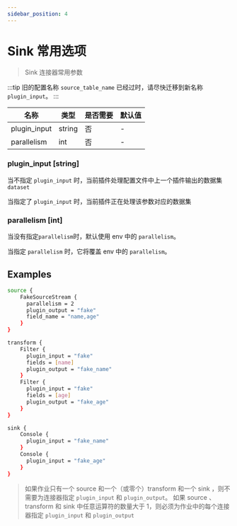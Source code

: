 ```yaml
---
sidebar_position: 4
---
```


# Sink 常用选项

> Sink 连接器常用参数

:::tip
旧的配置名称 `source_table_name` 已经过时，请尽快迁移到新名称 `plugin_input`。
:::

| 名称           | 类型     | 是否需要 | 默认值 |
|--------------|--------|------|-----|
| plugin_input | string | 否    | -   |
| parallelism  | int    | 否    | -   |

### plugin_input [string]

当不指定 `plugin_input` 时，当前插件处理配置文件中上一个插件输出的数据集 `dataset`

当指定了 `plugin_input` 时，当前插件正在处理该参数对应的数据集

### parallelism [int]

当没有指定`parallelism`时，默认使用 env 中的 `parallelism`。

当指定 `parallelism` 时，它将覆盖 env 中的 `parallelism`。

## Examples

```bash
source {
    FakeSourceStream {
      parallelism = 2
      plugin_output = "fake"
      field_name = "name,age"
    }
}

transform {
    Filter {
      plugin_input = "fake"
      fields = [name]
      plugin_output = "fake_name"
    }
    Filter {
      plugin_input = "fake"
      fields = [age]
      plugin_output = "fake_age"
    }
}

sink {
    Console {
      plugin_input = "fake_name"
    }
    Console {
      plugin_input = "fake_age"
    }
}
```

> 如果作业只有一个 source 和一个（或零个）transform 和一个 sink ，则不需要为连接器指定 `plugin_input` 和 `plugin_output`。
> 如果 source 、transform 和 sink 中任意运算符的数量大于 1，则必须为作业中的每个连接器指定 `plugin_input` 和 `plugin_output`

